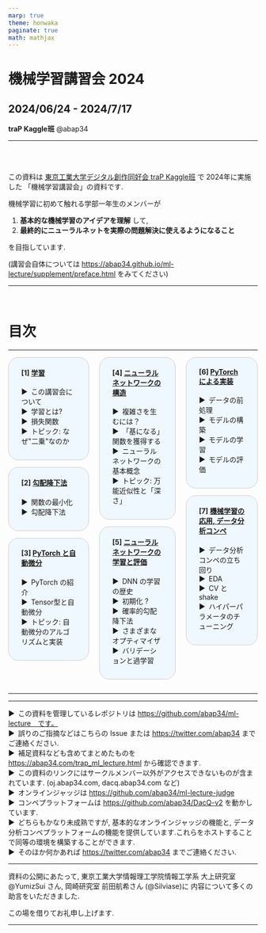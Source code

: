 ```yaml
---
marp: true
theme: honwaka
paginate: true
math: mathjax
---
```



<!-- _class: lead-->


# 機械学習講習会 2024
## 2024/06/24 - 2024/7/17

**traP Kaggle班**
@abap34


----

<!-- _header: この資料について -->

<br>
<br>


この資料は [東京工業大学デジタル創作同好会 traP Kaggle班](https://trap.jp/kaggle/) で 2024年に実施した 「機械学習講習会」の資料です.

機械学習に初めて触れる学部一年生のメンバーが

<div class="proof">


1. **基本的な機械学習のアイデアを理解** して,  
2. **最終的にニューラルネットを実際の問題解決に使えるようになること**
  

</div>

  
を目指しています.

(講習会自体については https://abap34.github.io/ml-lecture/supplement/preface.html をみてください)


---

<!-- style -->

<style scoped>
{
 font-size: 1.0em;
 line-height: 1.2em;
}

/* columns は 3つのカラムに分割 */
.columns {
  display: flex;
  justify-content: space-between;
}

/* リストは　▶︎　で始まる */
ul {
  list-style: none;
  padding-left: 0;
}

ul li::before {
  content: "▶︎";
  margin-right: 0.5em;
}

.box {
  padding: 0em;
  padding-left: 1.8em !important;
  padding-right: 1.8em !important;
  padding-bottom: 1em !important;
  margin-bottom: 1em !important;
  margin: 0em;
  border: 1px solid #ccc;
  border-radius: 20px;
  /* 超薄い水色 */
    background-color: #f0f8ff
}

</style>


<br>


# 目次

<hr>

<div class="columns">
<div>

<div class="box">

#### [1] [学習](#ch01)
- この講習会について
- 学習とは?
- 損失関数
- トピック: なぜ"二乗"なのか

</div>

<div class="box">

#### [2] [勾配降下法](#ch02)
- 関数の最小化
- 勾配降下法

</div>


<div class="box">

#### [3] [PyTorch と自動微分](#ch03)
- PyTorch の紹介
- Tensor型と自動微分
- トピック: 自動微分のアルゴリズムと実装


</div>


</div>

<div>

<div class="box">


#### [4] [ニューラルネットワークの構造](#ch04)
- 複雑さを生むには？
- 「基になる」関数を獲得する
- ニューラルネットワークの基本概念
- トピック: 万能近似性と「深さ」


</div>

<div class="box">

#### [5] [ニューラルネットワークの学習と評価](#ch05)
- DNN の学習の歴史
- 初期化 ?
- 確率的勾配降下法
- さまざまなオプティマイザ
- バリデーションと過学習

</div>


</div>


<div>


<div class="box">

#### [6] [PyTorch による実装](#ch06)
- データの前処理
- モデルの構築
- モデルの学習
- モデルの評価

</div>

<div class="box">


#### [7] [機械学習の応用, データ分析コンペ](#ch07)
- データ分析コンペの立ち回り
- EDA
- CV と shake
- ハイパーパラメータのチューニング

</div>




</div>
</div>



<hr>

---

<!-- _header: 各種リンク,注意など -->

<style scoped>
{
 font-size: 1.5em;
}
</style>

- この資料を管理しているレポジトリは https://github.com/abap34/ml-lecture　です。
  - 誤りのご指摘などはこちらの Issue または https://twitter.com/abap34 までご連絡ください.
- 補足資料なども含めてまとめたものを https://abap34.com/trap_ml_lecture.html から確認できます.
- この資料のリンクにはサークルメンバー以外がアクセスできないものが含まれています. (oj.abap34.com, dacq.abap34.com など)
  - オンラインジャッジは https://github.com/abap34/ml-lecture-judge
  - コンペプラットフォームは https://github.com/abap34/DacQ-v2 を動かしています.
  - どちらもかなり未成熟ですが, 基本的なオンラインジャッジの機能と, データ分析コンペプラットフォームの機能を提供しています.これらをホストすることで同等の環境を構築することができます.
- そのほか何かあれば https://twitter.com/abap34 までご連絡ください.


---

<!-- _header: 謝辞 -->


<style scoped>
{
 font-size: 2em;
}
</style>

資料の公開にあたって, 東京工業大学情報理工学院情報工学系
大上研究室 @YumizSui さん,  岡崎研究室 前田航希さん (@Silviase)に 
内容について多くの助言をいただきました.

この場を借りてお礼申し上げます.

---

